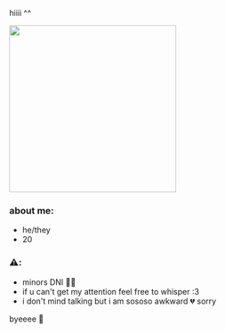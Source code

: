 hiiii ^^

<img src="https://img1.picmix.com/output/pic/normal/7/8/2/9/11929287_b3935.gif" width="300" />

### about me:
- he/they
- 20

### ⚠️:
- minors DNI 🫵🔞
- if u can't get my attention feel free to whisper :3
- i don't mind talking but i am sososo awkward 💔 sorry

byeeee 🤙

